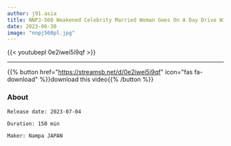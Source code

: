 ```yaml
---
author: j91.asia
title: NNPJ-560 Weakened Celebrity Married Woman Goes On A Day Drive With 4 W Adultery Creampie
date: 2023-06-30
image: "nnpj560pl.jpg"
---
```



{{< youtubepl 0e2iwei5i9qf >}}
___

{{% button href="https://streamsb.net/d/0e2iwei5i9qf" icon="fas fa-download" %}}download this video{{% /button %}}
### About

`Release date: 2023-07-04`

`Duration: 150 min`

`Maker:	Nampa JAPAN`